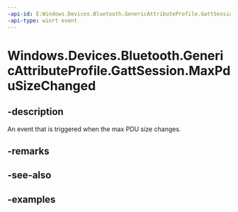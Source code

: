 ```yaml
---
-api-id: E:Windows.Devices.Bluetooth.GenericAttributeProfile.GattSession.MaxPduSizeChanged
-api-type: winrt event
---
```


<!-- Event syntax.
public event TypedEventHandler MaxPduSizeChanged<GattSession,  object>
-->

# Windows.Devices.Bluetooth.GenericAttributeProfile.GattSession.MaxPduSizeChanged

## -description
An event that is triggered when the max PDU size changes.

## -remarks

## -see-also

## -examples


